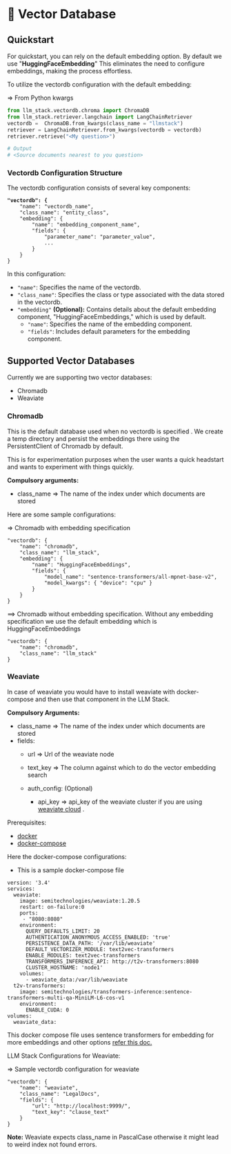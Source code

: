 # 🏪 Vector Database

## Quickstart

For quickstart, you can rely on the default embedding option. By default we use "**HuggingFaceEmbedding**" This eliminates the need to configure embeddings, making the process effortless.

To utilize the vectordb configuration with the default embedding:

\=> From Python kwargs

```python
from llm_stack.vectordb.chroma import ChromaDB
from llm_stack.retriever.langchain import LangChainRetriever
vectordb =  ChromaDB.from_kwargs(class_name = "llmstack")
retriever = LangChainRetriever.from_kwargs(vectordb = vectordb)
retriever.retrieve("<My question>")

# Output 
# <Source documents nearest to you question>
```

### Vectordb Configuration Structure

The vectordb configuration consists of several key components:

<pre class="language-json"><code class="lang-json"><strong>"vectordb": {
</strong>    "name": "vectordb_name",
    "class_name": "entity_class",
    "embedding": {
        "name": "embedding_component_name",
        "fields": {
            "parameter_name": "parameter_value",
            ...
        }
    }
}
</code></pre>

In this configuration:

* `"name"`: Specifies the name of the vectordb.
* `"class_name"`: Specifies the class or type associated with the data stored in the vectordb.
* `"embedding"` **(Optional):** Contains details about the default embedding component, "HuggingFaceEmbeddings," which is used by default.
  * `"name"`: Specifies the name of the embedding component.
  * `"fields"`: Includes default parameters for the embedding component.

## Supported Vector Databases

Currently we are supporting two vector databases:&#x20;

* Chromadb&#x20;
* Weaviate&#x20;

### Chromadb

This is the default database used when no vectordb is specified . We create a temp directory and persist the embeddings there using the PersistentClient of Chromadb by default.&#x20;

This is for experimentation purposes when the user wants a quick headstart and wants to experiment with things quickly.&#x20;

**Compulsory arguments:**

* class\_name => The name of the index under which documents are stored

Here are some sample configurations:&#x20;

\=> Chromadb with embedding specification

```
"vectordb": {
    "name": "chromadb",
    "class_name": "llm_stack",
    "embedding": {
        "name": "HuggingFaceEmbeddings",
        "fields": {
            "model_name": "sentence-transformers/all-mpnet-base-v2",
            "model_kwargs": { "device": "cpu" }
        }
    }
}
```

\==> Chromadb without embedding specification. Without any embedding specification we use the default embedding which is HuggingFaceEmbeddings

```
"vectordb": {
    "name": "chromadb",
    "class_name": "llm_stack"
}
```

### Weaviate

In case of weaviate you would have to install weaviate with docker-compose and then use that component in the LLM Stack.

**Compulsory Arguments:**

* class\_name => The name of the index under which documents are stored
* fields:&#x20;
  * url => Url of the weaviate node
  * text\_key => The column against which to do the vector embedding search&#x20;
  *   auth\_config: (Optional)

      * api\_key => api\_key of the weaviate cluster if you are using [weaviate cloud](https://console.weaviate.cloud) .



Prerequisites:

* [docker](https://www.docker.com/)
* [docker-compose](https://docs.docker.com/compose/install/)

Here the docker-compose configurations:&#x20;

* This is a sample docker-compose file&#x20;

```
version: '3.4'
services:
  weaviate:
    image: semitechnologies/weaviate:1.20.5
    restart: on-failure:0
    ports:
     - "8080:8080"
    environment:
      QUERY_DEFAULTS_LIMIT: 20
      AUTHENTICATION_ANONYMOUS_ACCESS_ENABLED: 'true'
      PERSISTENCE_DATA_PATH: '/var/lib/weaviate'
      DEFAULT_VECTORIZER_MODULE: text2vec-transformers
      ENABLE_MODULES: text2vec-transformers
      TRANSFORMERS_INFERENCE_API: http://t2v-transformers:8080
      CLUSTER_HOSTNAME: 'node1'
    volumes:
      - weaviate_data:/var/lib/weaviate
  t2v-transformers:
    image: semitechnologies/transformers-inference:sentence-transformers-multi-qa-MiniLM-L6-cos-v1
    environment:
      ENABLE_CUDA: 0
volumes:
  weaviate_data:
```

This docker compose file uses sentence transformers for embedding for more embeddings and other options [refer this doc.](https://weaviate.io/developers/weaviate/modules/retriever-vectorizer-modules)&#x20;

LLM Stack Configurations for Weaviate:

\=> Sample vectordb configuration for weaviate

```
"vectordb": {
    "name": "weaviate",
    "class_name": "LegalDocs",
    "fields": {
        "url": "http://localhost:9999/",
        "text_key": "clause_text"
    }
}
```

**Note:**  Weaviate expects class\_name in PascalCase otherwise it might lead to weird index not found errors.&#x20;

